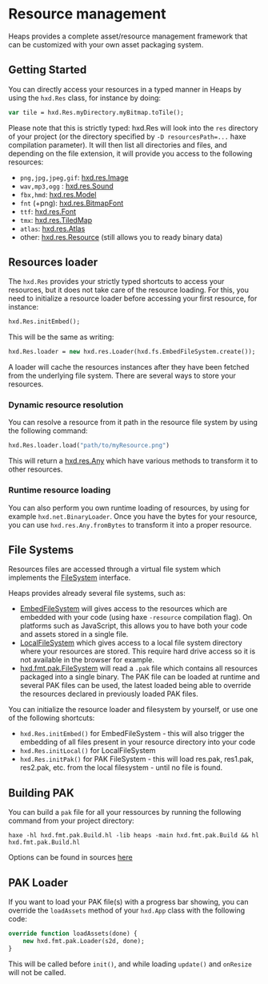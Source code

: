 # Resource management

Heaps provides a complete asset/resource management framework that can be customized with your own asset packaging system.

## Getting Started

You can directly access your resources in a typed manner in Heaps by using the `hxd.Res` class, for instance by doing:

```haxe
var tile = hxd.Res.myDirectory.myBitmap.toTile();
```

Please note that this is strictly typed: hxd.Res will look into the `res` directory of your project (or the directory specified by `-D resourcesPath=...` haxe compilation parameter). It will then list all directories and files, and depending on the file extension, it will provide you access to the following resources:

 * `png,jpg,jpeg,gif`: [hxd.res.Image](https://github.com/ncannasse/heaps/blob/master/hxd/res/Image.hx)
 * `wav,mp3,ogg` : [hxd.res.Sound](https://github.com/ncannasse/heaps/blob/master/hxd/res/Sound.hx)
 * `fbx,hmd`: [hxd.res.Model](https://github.com/ncannasse/heaps/blob/master/hxd/res/Model.hx)
 * `fnt` (+png): [hxd.res.BitmapFont](https://github.com/ncannasse/heaps/blob/master/hxd/res/BitmapFont.hx)
 * `ttf`: [hxd.res.Font](https://github.com/ncannasse/heaps/blob/master/hxd/res/Font.hx)
 * `tmx`: [hxd.res.TiledMap](https://github.com/ncannasse/heaps/blob/master/hxd/res/TiledMap.hx)
 * `atlas`: [hxd.res.Atlas](https://github.com/ncannasse/heaps/blob/master/hxd/res/Atlas.hx)
 * other: [hxd.res.Resource](https://github.com/ncannasse/heaps/blob/master/hxd/res/Resource.hx) (still allows you to ready binary data)


## Resources loader

The `hxd.Res` provides your strictly typed shortcuts to access your resources, but it does not take care of the resource loading. For this, you need to initialize a resource loader before accessing your first resource, for instance:

```haxe
hxd.Res.initEmbed();
```

This will be the same as writing:

```haxe
hxd.Res.loader = new hxd.res.Loader(hxd.fs.EmbedFileSystem.create());
```

A loader will cache the resources instances after they have been fetched from the underlying file system. There are several ways to store your resources.

### Dynamic resource resolution

You can resolve a resource from it path in the resource file system by using the following command:

```haxe
hxd.Res.loader.load("path/to/myResource.png")
```

This will return a [hxd.res.Any](https://github.com/ncannasse/heaps/blob/master/hxd/res/Any.hx) which have various methods to transform it to other resources.

### Runtime resource loading

You can also perform you own runtime loading of resources, by using for example `hxd.net.BinaryLoader`.
Once you have the bytes for your resource, you can use `hxd.res.Any.fromBytes` to transform it into a proper resource.

## File Systems

Resources files are accessed through a virtual file system which implements the [FileSystem](https://github.com/ncannasse/heaps/blob/master/hxd/fs/FileSystem.hx) interface. 

Heaps provides already several file systems, such as:

 * [EmbedFileSystem](https://github.com/ncannasse/heaps/blob/master/hxd/fs/EmbedFileSystem.hx) will gives access to the resources which are embedded with your code (using haxe `-resource` compilation flag). On platforms such as JavaScript, this allows you to have both your code and assets stored in a single file.
 * [LocalFileSystem](https://github.com/ncannasse/heaps/blob/master/hxd/fs/LocalFileSystem.hx) which gives access to a local file system directory where your resources are stored. This require hard drive access so it is not available in the browser for example.
 * [hxd.fmt.pak.FileSystem](https://github.com/ncannasse/heaps/blob/master/hxd/fmt/pak/FileSystem.hx) will read a `.pak` file which contains all resources packaged into a single binary. The PAK file can be loaded at runtime and several PAK files can be used, the latest loaded being able to override the resources declared in previously loaded PAK files.  

You can initialize the resource loader and filesystem by yourself, or use one of the following shortcuts:

 * `hxd.Res.initEmbed()` for EmbedFileSystem - this will also trigger the embedding of all files present in your resource directory into your code
 * `hxd.Res.initLocal()` for LocalFileSystem
 * `hxd.Res.initPak()` for PAK FileSystem - this will load res.pak, res1.pak, res2.pak, etc. from the local filesystem - until no file is found.

## Building PAK

You can build a `pak` file for all your ressources by running the following command from your project directory:

```
haxe -hl hxd.fmt.pak.Build.hl -lib heaps -main hxd.fmt.pak.Build && hl hxd.fmt.pak.Build.hl
```

Options can be found in sources [here](https://github.com/HeapsIO/heaps/blob/master/hxd/fmt/pak/Build.hx#L182)

## PAK Loader

If you want to load your PAK file(s) with a progress bar showing, you can override the `loadAssets` method of your `hxd.App` class with the following code:

```haxe
override function loadAssets(done) {
    new hxd.fmt.pak.Loader(s2d, done);
}
```

This will be called before `init()`, and while loading `update()` and `onResize` will not be called.


